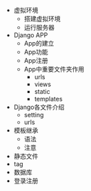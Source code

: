 * 虚拟环境
  * 搭建虚拟环境
  * 运行服务器
* Django APP
  * App的建立
  * App功能
  * App注册
  * App中重要文件夹作用
    * urls
    * views
    * static
    * templates
* Django各文件介绍
  * setting
  * urls
* 模板继承
  * 语法
  * 注意
* 静态文件
* tag
* 数据库
* 登录注册
